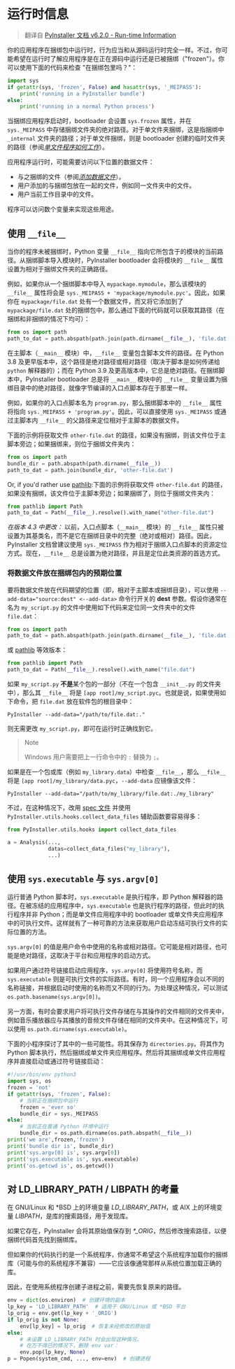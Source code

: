 # 运行时信息

> 翻译自 [PyInstaller 文档 v6.2.0 - Run-time Information](https://pyinstaller.org/en/v6.2.0/runtime-information.html)

你的应用程序在捆绑包中运行时，行为应当和从源码运行时完全一样。不过，你可能希望在运行时了解应用程序是在正在源码中运行还是已被捆绑（"frozen"）。你可以使用下面的代码来检查 "在捆绑包里吗？"：

```python
import sys
if getattr(sys, 'frozen', False) and hasattr(sys, '_MEIPASS'):
    print('running in a PyInstaller bundle')
else:
    print('running in a normal Python process')
```

当捆绑应用程序启动时，bootloader 会设置 `sys.frozen` 属性，并在 `sys._MEIPASS` 中存储捆绑文件夹的绝对路径。对于单文件夹捆绑，这是指捆绑中 `_internal` 文件夹的路径；对于单文件捆绑，则是 bootloader 创建的临时文件夹的路径（参阅[*单文件程序如何工作*](./operating-mode.md#单文件程序如何工作)）。

应用程序运行时，可能需要访问以下位置的数据文件：

- 与之捆绑的文件（参阅[*添加数据文件*](./spec-files.md#添加数据文件)）。
- 用户添加的与捆绑包放在一起的文件，例如同一文件夹中的文件。
- 用户当前工作目录中的文件。

程序可以访问数个变量来实现这些用途。

## 使用 `__file__`

当你的程序未被捆绑时，Python 变量 `__file__` 指向它所包含于的模块的当前路径。从捆绑脚本导入模块时，PyInstaller bootloader 会将模块的 `__file__` 属性设置为相对于捆绑文件夹的正确路径。

例如，如果你从一个捆绑脚本中导入 `mypackage.mymodule`，那么该模块的 `__file__` 属性将会是 `sys._MEIPASS + 'mypackage/mymodule.pyc'`。因此，如果你在 `mypackage/file.dat` 处有一个数据文件，而又将它添加到了 `mypackage/file.dat` 处的捆绑包中，那么通过下面的代码就可以获取其路径（在捆绑和非捆绑的情况下均可）：

```python
from os import path
path_to_dat = path.abspath(path.join(path.dirname(__file__), 'file.dat'))
```

在主脚本（`__main__` 模块）中，`__file__` 变量包含脚本文件的路径。在 Python 3.8 及更早版本中，这个路径是绝对路径或相对路径（取决于脚本是如何传递给 `python` 解释器的）；而在 Python 3.9 及更高版本中，它总是绝对路径。在捆绑脚本中，PyInstaller bootloader 总是将 `__main__` 模块中的 `__file__` 变量设置为捆绑目录中的绝对路径，就像字节编译的入口点脚本存在于那里一样。

例如，如果你的入口点脚本名为 `program.py`，那么捆绑脚本中的 `__file__` 属性将指向 `sys._MEIPASS + 'program.py'`。因此，可以直接使用 `sys._MEIPASS` 或通过主脚本内 `__file__` 的父路径来定位相对于主脚本的数据文件。

下面的示例将获取文件 `other-file.dat` 的路径，如果没有捆绑，则该文件位于主脚本旁边；如果捆绑来，则位于捆绑文件夹内：

```python
from os import path
bundle_dir = path.abspath(path.dirname(__file__))
path_to_dat = path.join(bundle_dir, 'other-file.dat')
```

Or, if you'd rather use [pathlib](https://docs.python.org/zh-cn/3/library/pathlib.html):下面的示例将获取文件 `other-file.dat` 的路径，如果没有捆绑，该文件位于主脚本旁边；如果捆绑了，则位于捆绑文件夹内：

```python
from pathlib import Path
path_to_dat = Path(__file__).resolve().with_name("other-file.dat")
```

*在版本 4.3 中更改：* 以前，入口点脚本（`__main__` 模块）的 `__file__` 属性只被设置为其基类名，而不是它在捆绑目录中的完整（绝对或相对）路径。因此，PyInstaller 文档曾建议使用 `sys._MEIPASS` 作为相对于捆绑入口点脚本的资源定位方式。现在，`__file__` 总是设置为绝对路径，并且是定位此类资源的首选方式。

### 将数据文件放在捆绑包内的预期位置

要将数据文件放在代码期望的位置（即，相对于主脚本或捆绑目录），可以使用 `--add-data="source:dest" <--add-data>` 命令行开关的 **dest** 参数。假设你通常在名为 `my_script.py` 的文件中使用如下代码来定位同一文件夹中的文件 `file.dat`：

```python
from os import path
path_to_dat = path.abspath(path.join(path.dirname(__file__), 'file.dat'))
```

或 [pathlib](https://docs.python.org/zh-cn/3/library/pathlib.html) 等效版本：

```python
from pathlib import Path
path_to_dat = Path(__file__).resolve().with_name("file.dat")
```

如果 `my_script.py` **不是**某个包的一部分（不在一个包含 `__init__.py` 的文件夹中），那么其 `__file__` 将是 `[app root]/my_script.pyc`。也就是说，如果使用如下命令，把 `file.dat` 放在软件包的根目录中：

```shell
PyInstaller --add-data="/path/to/file.dat:."
```

则无需更改 `my_script.py`，即可在运行时正确找到它。

> Note
>
> Windows 用户需要把上一行命令中的 `:` 替换为 `;`。

如果是在一个包或库（例如 `my_library.data`）中检查 `__file__`，那么 `__file__` 将是 `[app root]/my_library/data.pyc`，`--add-data` 应镜像该文件：

```shell
PyInstaller --add-data="/path/to/my_library/file.dat:./my_library"
```

不过，在这种情况下，改用 [spec 文件](./spec-files.md#使用-spec-文件) 并使用 `PyInstaller.utils.hooks.collect_data_files` 辅助函数要容易得多：

```python
from PyInstaller.utils.hooks import collect_data_files

a = Analysis(...,
             datas=collect_data_files("my_library"),
             ...)
```

## 使用 `sys.executable` 与 `sys.argv[0]`

运行普通 Python 脚本时，`sys.executable` 是执行程序，即 Python 解释器的路径。在被冻结的应用程序中，`sys.executable` 也是执行程序的路径，但此时的执行程序并非 Python；而是单文件应用程序中的 bootloader 或单文件夹应用程序中的可执行文件。这样就有了一种可靠的方法来获取用户启动冻结可执行文件的实际位置的方法。

`sys.argv[0]` 的值是用户命令中使用的名称或相对路径。它可能是相对路径，也可能是绝对路径，这取决于平台和应用程序的启动方式。

如果用户通过符号链接启动应用程序，`sys.argv[0]` 将使用符号名称，而 `sys.executable` 则是可执行文件的实际路径。有时，同一个应用程序会以不同的名称链接，并根据启动时使用的名称而又不同的行为。为处理这种情况，可以测试 `os.path.basename(sys.argv[0])`。

另一方面，有时会要求用户将可执行文件存储在与其操作的文件相同的文件夹中，例如音乐播放器应与其播放的音频文件存储在相同的文件夹中。在这种情况下，可以使用 `os.path.dirname(sys.executable)`。

下面的小程序探讨了其中的一些可能性。将其保存为 `directories.py`。将其作为 Python 脚本执行，然后捆绑成单文件夹应用程序。然后将其捆绑成单文件应用程序并直接启动或通过符号链接启动：

```python
#!/usr/bin/env python3
import sys, os
frozen = 'not'
if getattr(sys, 'frozen', False):
    # 当前正在捆绑包中运行
    frozen = 'ever so'
    bundle_dir = sys._MEIPASS
else:
    # 当前正在普通 Python 环境中运行
    bundle_dir = os.path.dirname(os.path.abspath(__file__))
print('we are',frozen,'frozen')
print('bundle dir is', bundle_dir)
print('sys.argv[0] is', sys.argv[0])
print('sys.executable is', sys.executable)
print('os.getcwd is', os.getcwd())
```

## 对 LD_LIBRARY_PATH / LIBPATH 的考量

在 GNU/Linux 和 \*BSD 上的环境变量 *LD_LIBRARY_PATH*，或 AIX 上的环境变量 *LIBPATH*，是库的搜索路径，用于发现库。

如果它存在，PyInstaller 会将其原始值保存到 *\*\_ORIG*，然后修改搜索路径，以便捆绑代码首先找到捆绑库。

但如果你的代码执行的是一个系统程序，你通常不希望这个系统程序加载你的捆绑库（可能与你的系统程序不兼容）——它应该像通常那样从系统位置加载正确的库。

因此，在使用系统程序创建子进程之前，需要先恢复原来的路径。

```python
env = dict(os.environ)  # 创建环境的副本
lp_key = 'LD_LIBRARY_PATH'  # 适用于 GNU/Linux 或 *BSD 平台
lp_orig = env.get(lp_key + '_ORIG')
if lp_orig is not None:
    env[lp_key] = lp_orig  # 恢复未经修改的原始值
else:
    # 未设置 LD_LIBRARY_PATH 时会出现这种情况。
    # 在万不得已的情况下，删除 env var：
    env.pop(lp_key, None)
p = Popen(system_cmd, ..., env=env)  # 创建进程
```
